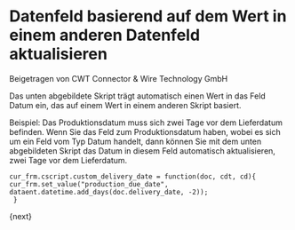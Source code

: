 <!-- add-breadcrumbs -->
# Datenfeld basierend auf dem Wert in einem anderen Datenfeld aktualisieren
<span class="text-muted contributed-by">Beigetragen von CWT Connector & Wire Technology GmbH</span>

Das unten abgebildete Skript trägt automatisch einen Wert in das Feld Datum ein, das auf einem Wert in einem anderen Skript basiert.

Beispiel: Das Produktionsdatum muss sich zwei Tage vor dem Lieferdatum befinden. Wenn Sie das Feld zum Produktionsdatum haben, wobei es sich um ein Feld vom Typ Datum handelt, dann können Sie mit dem unten abgebildeten Skript das Datum in diesem Feld automatisch aktualisieren, zwei Tage vor dem Lieferdatum.

    cur_frm.cscript.custom_delivery_date = function(doc, cdt, cd){
    cur_frm.set_value("production_due_date", dataent.datetime.add_days(doc.delivery_date, -2));
     }

{next}
